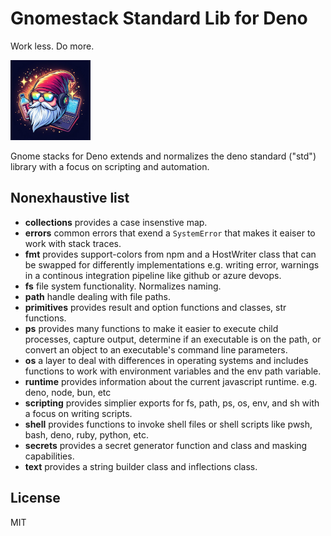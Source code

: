 # Gnomestack Standard Lib for Deno

Work less. Do more.

![logo](./.eng/assets/icon.png)

Gnome stacks for Deno extends and normalizes the deno standard ("std") library with a focus on scripting and automation.

## Nonexhaustive list

- **collections** provides a case insenstive map.
- **errors** common errors that exend a `SystemError` that makes it eaiser to work with stack traces.
- **fmt** provides support-colors from npm and a HostWriter class that can be swapped for differently implementations
  e.g. writing error, warnings in a continous integration pipeline like github or azure devops.
- **fs** file system functionality. Normalizes naming.
- **path** handle dealing with file paths.
- **primitives** provides result and option functions and classes, str functions.
- **ps** provides many functions to make it easier to execute child processes, capture output, determine if an
  executable is on the path, or convert an object to an executable's command line parameters.
- **os** a layer to deal with differences in operating systems and includes functions to work with environment variables
  and the env path variable.
- **runtime** provides information about the current javascript runtime. e.g. deno, node, bun, etc
- **scripting** provides simplier exports for fs, path, ps, os, env, and sh with a focus on writing scripts.
- **shell** provides functions to invoke shell files or shell scripts like pwsh, bash, deno, ruby, python, etc.
- **secrets** provides a secret generator function and class and masking capabilities.
- **text** provides a string builder class and inflections class.

## License

MIT
